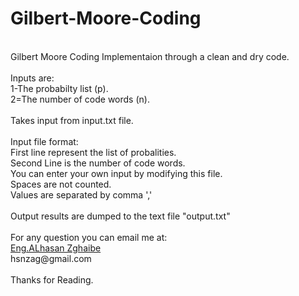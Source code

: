 # Gilbert-Moore-Coding<br/>
<br/>
Gilbert Moore Coding Implementaion through a clean and dry code.<br/>
<br/>
Inputs are:<br/>
1-The probabilty list (p).<br/>
2=The number of code words (n).<br/><br/>
Takes input from input.txt file.<br/>
<br/>
Input file format:<br/>
First line represent the list of probalities.<br/>
Second Line is the number of code words.<br/>
You can enter your own input by modifying this file.<br/>
Spaces are not counted.<br/>
Values are separated by comma ','<br/>
<br/>
Output results are dumped to the text file "output.txt"<br/>
<br/>
For any question you can email me at: <br/>
<a href = "mailto: hsnzag@gmail.com">Eng.ALhasan Zghaibe</a><br/>
hsnzag@gmail.com<br/>
<br/>
Thanks for Reading.<br/>
